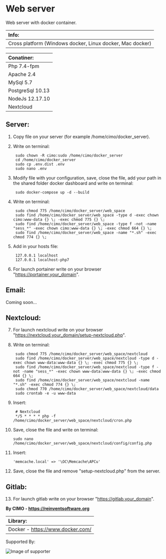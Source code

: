Web server
==============

Web server with docker container.

| Info: |
|:---|
| Cross platform (Windows docker, Linux docker, Mac docker) |

| Conatiner: |
|:---|
| Php 7.4-fpm |
| Apache 2.4 |
| MySql 5.7 |
| PostgreSql 10.13 |
| NodeJs 12.17.10 |
| Nextcloud |

## Server:
1) Copy file on your server (for example /home/cimo/docker_server).

2) Write on terminal:

        sudo chown -R cimo:sudo /home/cimo/docker_server
        cd /home/cimo/docker_server
        sudo cp .env.dist .env
        sudo nano .env

3) Modify file with your configuration, save, close the file, add your path in the shared folder docker dashboard and write on terminal:

        sudo docker-compose up -d --build

4) Write on terminal:

        sudo chmod 775 /home/cimo/docker_server/web_space
        sudo find /home/cimo/docker_server/web_space -type d -exec chown cimo:www-data {} \; -exec chmod 775 {} \;
        sudo find /home/cimo/docker_server/web_space -type f -not -name "sess_*" -exec chown cimo:www-data {} \; -exec chmod 664 {} \;
        sudo find /home/cimo/docker_server/web_space -name "*.sh" -exec chmod 774 {} \;

5) Add in your hosts file:

        127.0.0.1 localhost
        127.0.0.1 localhost-php7

6) For launch portainer write on your browser "https://portainer.your_domain".

## Email:
Coming soon...

## Nextcloud:
7) For launch nextcloud write on your browser "https://nextcloud.your_domain/setup-nextcloud.php".

8) Write on terminal:

        sudo chmod 775 /home/cimo/docker_server/web_space/nextcloud
        sudo find /home/cimo/docker_server/web_space/nextcloud -type d -exec chown www-data:www-data {} \; -exec chmod 775 {} \;
        sudo find /home/cimo/docker_server/web_space/nextcloud -type f -not -name "sess_*" -exec chown www-data:www-data {} \; -exec chmod 664 {} \;
        sudo find /home/cimo/docker_server/web_space/nextcloud -name "*.sh" -exec chmod 774 {} \;
        sudo chmod 770 /home/cimo/docker_server/web_space/nextcloud/data
        sudo crontab -e -u www-data

9) Insert:
        
        # Nextcloud
        */5 * * * * php -f /home/cimo/docker_server/web_space/nextcloud/cron.php

10) Save, close the file and write on terminal:

        sudo nano /home/cimo/docker_server/web_space/nextcloud/config/config.php

11) Insert:

        'memcache.local' => '\OC\Memcache\APCu'

12) Save, close the file and remove "setup-nextcloud.php" from the server.

## Gitlab:

13) For launch gitlab write on your browser "https://gitlab.your_domain".

<b>By CIMO - https://reinventsoftware.org</b>

| Library: |
|:---|
| Docker - https://www.docker.com/ |

Supported By:

![Image of supporter](https://avatars0.githubusercontent.com/u/878437?s=200&v=4)
